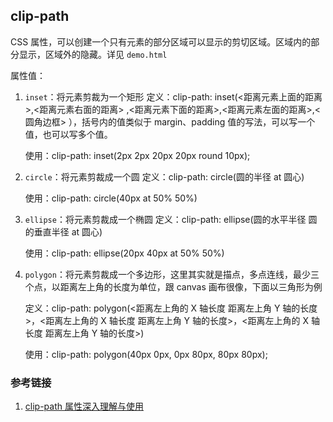 ## clip-path

CSS 属性，可以创建一个只有元素的部分区域可以显示的剪切区域。区域内的部分显示，区域外的隐藏。详见 `demo.html`

属性值：

1. `inset`：将元素剪裁为一个矩形
   定义：clip-path: inset(<距离元素上面的距离>,<距离元素右面的距离> ,<距离元素下面的距离>,<距离元素左面的距离>,<圆角边框> ），括号内的值类似于 margin、padding 值的写法，可以写一个值，也可以写多个值。

   使用：clip-path: inset(2px 2px 20px 20px round 10px);

2. `circle`：将元素剪裁成一个圆
   定义：clip-path: circle(圆的半径 at 圆心)

   使用：clip-path: circle(40px at 50% 50%)

3. `ellipse`：将元素剪裁成一个椭圆
   定义：clip-path: ellipse(圆的水平半径 圆的垂直半径 at 圆心)

   使用：clip-path: ellipse(20px 40px at 50% 50%)

4. `polygon`：将元素剪裁成一个多边形，这里其实就是描点，多点连线，最少三个点，以距离左上角的长度为单位，跟 canvas 画布很像，下面以三角形为例

   定义：clip-path: polygon(<距离左上角的 X 轴长度 距离左上角 Y 轴的长度>，<距离左上角的 X 轴长度 距离左上角 Y 轴的长度>，<距离左上角的 X 轴长度 距离左上角 Y 轴的长度>)

   使用：clip-path: polygon(40px 0px, 0px 80px, 80px 80px);

### 参考链接

1. [clip-path 属性深入理解与使用](https://www.cnblogs.com/dzyany/p/13985939.html)
